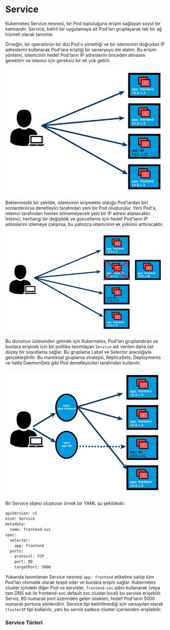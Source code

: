 
# Service

Kubernetes Service nesnesi, bir Pod topluluğuna erişim sağlayan soyut bir katmandır. Service, belirli bir uygulamaya ait Pod'ları gruplayarak tek bir ağ hizmeti olarak tanımlar.

Örneğin, bir operatörün bir dizi Pod'u yönettiği ve bir istemcinin doğrudan IP adreslerini kullanarak Pod'lara eriştiği bir senaryoyu ele alalım. Bu erişim yöntemi, istemcinin hedef Pod'ların IP adreslerini önceden almasını gerektirir ve istemci için gereksiz bir ek yük getirir.

![Service 1](https://github.com/onuroner/k8s-training/blob/main/images/AScenarioWhereaUserIsAccessingPodsviatheirIPAddresses.png?raw=true)

Beklenmedik bir şekilde, istemcinin erişmekte olduğu Pod'lardan biri sonlandırılırsa denetleyici tarafından yeni bir Pod oluşturulur. Yeni Pod'a, istemci tarafından hemen bilinemeyecek yeni bir IP adresi atanacaktır. İstemci, herhangi bir değişiklik ve güncelleme için hedef Pod'ların IP adreslerini izlemeye çalışırsa, bu yalnızca istemcinin ek yükünü arttıracaktır.

![Service 2](https://github.com/onuroner/k8s-training/blob/main/images/pwbpa4aswxia-2.ANewPodIsCreatedAfteranOldOneTerminatedUnexpectedly.png?raw=true)

Bu durumun üstesinden gelmek için Kubernetes, Pod'ları gruplandıran ve bunlara erişmek için bir politika tanımlayan `Service` adı verilen daha üst düzey bir soyutlama sağlar. Bu gruplama Label ve Selector aracılığıyla gerçekleştirilir. Bu mantıksal gruplama stratejisi, ReplicaSets, Deployments ve hatta DaemonSets gibi Pod denetleyicileri tarafından kullanılır.

![Service 3](https://github.com/onuroner/k8s-training/blob/main/images/7kqcw9bc0v2u-GroupingofPodsusingLabelsandSelectors.png?raw=true)

Bir Service objesi oluşturan örnek bir YAML şu şekildedir:


```bash
apiVersion: v1
kind: Service
metadata:
  name: frontend-svc
spec:
  selector:
    app: frontend
  ports:
  - protocol: TCP
    port: 80
    targetPort: 5000
```

Yukarıda tanımlanan Service nesnesi `app: frontend` etiketine sahip tüm Pod'ları otomatik olarak tespit eder ve bunlara erişim sağlar. Kubernetes cluster içindeki diğer Pod ve servisler, `frontend-svc` adını kullanarak (veya tam DNS adı ile frontend-svc.default.svc.cluster.local) bu servise erişebilir. Servis, 80 numaralı port üzerinden gelen istekleri, hedef Pod'ların 5000 numaralı portuna yönlendirir. Service tipi belirtilmediği için varsayılan olarak `ClusterIP` tipi kullanılır, yani bu servis sadece cluster içerisinden erişilebilir.

### Service Türleri
